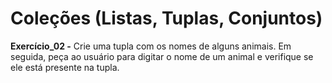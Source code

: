 # Coleções (Listas, Tuplas, Conjuntos)

**Exercício_02 -** Crie uma tupla com os nomes de alguns animais. Em seguida, peça ao usuário para digitar o nome de um animal e verifique se ele está presente na tupla.
